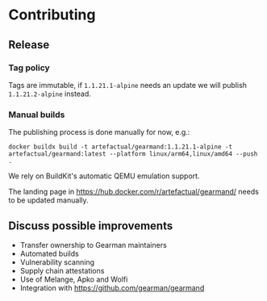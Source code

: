 # Contributing

## Release

### Tag policy

Tags are immutable, if `1.1.21.1-alpine` needs an update we will publish `1.1.21.2-alpine` instead.

### Manual builds

The publishing process is done manually for now, e.g.:

    docker buildx build -t artefactual/gearmand:1.1.21.1-alpine -t artefactual/gearmand:latest --platform linux/arm64,linux/amd64 --push .

We rely on BuildKit's automatic QEMU emulation support.

The landing page in https://hub.docker.com/r/artefactual/gearmand/ needs to be updated manually.

## Discuss possible improvements

- Transfer ownership to Gearman maintainers
- Automated builds
- Vulnerability scanning
- Supply chain attestations
- Use of Melange, Apko and Wolfi
- Integration with https://github.com/gearman/gearmand
